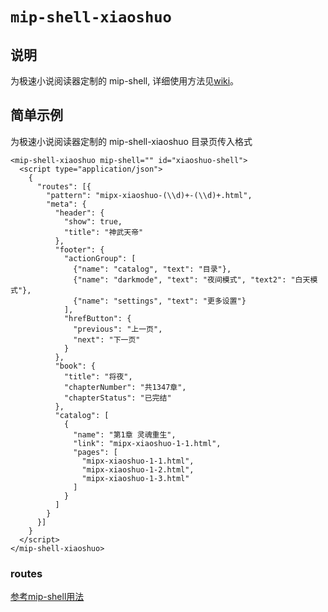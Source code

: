# `mip-shell-xiaoshuo`

## 说明
为极速小说阅读器定制的 mip-shell, 详细使用方法见[wiki](https://github.com/mipengine/mip2-extensions-platform/wiki/%E4%B8%87%E5%8D%B7%E8%AE%A1%E5%88%92-%E6%9E%81%E9%80%9F%E9%98%85%E8%AF%BB%E5%99%A8%E6%8E%A5%E5%85%A5%E6%96%87%E6%A1%A3)。

## 简单示例
为极速小说阅读器定制的 mip-shell-xiaoshuo 目录页传入格式
```
<mip-shell-xiaoshuo mip-shell="" id="xiaoshuo-shell">
  <script type="application/json">
    {
      "routes": [{
        "pattern": "mipx-xiaoshuo-(\\d)+-(\\d)+.html",
        "meta": {
          "header": {
            "show": true,
            "title": "神武天帝"
          },
          "footer": {
            "actionGroup": [
              {"name": "catalog", "text": "目录"},
              {"name": "darkmode", "text": "夜间模式", "text2": "白天模式"},
              {"name": "settings", "text": "更多设置"}
            ],
            "hrefButton": {
              "previous": "上一页",
              "next": "下一页"
            }
          },
          "book": {
            "title": "将夜",
            "chapterNumber": "共1347章",
            "chapterStatus": "已完结"
          },
          "catalog": [
            {
              "name": "第1章 灵魂重生",
              "link": "mipx-xiaoshuo-1-1.html",
              "pages": [
                "mipx-xiaoshuo-1-1.html",
                "mipx-xiaoshuo-1-2.html",
                "mipx-xiaoshuo-1-3.html"
              ]
            }
          ]
        }
      }]
    }
  </script>
</mip-shell-xiaoshuo>
```

### routes 
[参考mip-shell用法](https://github.com/mipengine/mip2/blob/master/docs/page/shell.md)